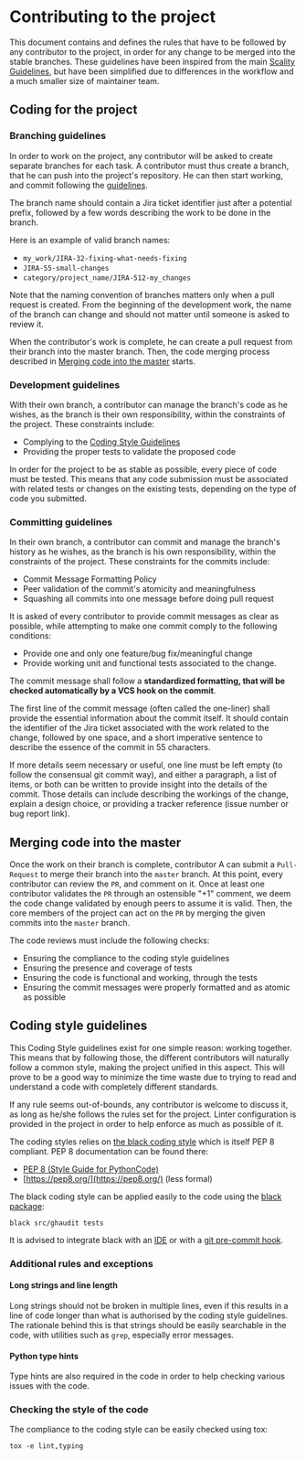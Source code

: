 # Contributing to the project

This document contains and defines the rules that have to be followed by any
contributor to the project, in order for any change to be merged into the stable
branches. These guidelines have been inspired from the main [Scality
Guidelines](https://github.com/scality/Guidelines/blob/development/8.1/CONTRIBUTING.md),
but have been simplified due to differences in the workflow and a much smaller
size of maintainer team.

## Coding for the project

### Branching guidelines

In order to work on the project, any contributor will be asked to create
separate branches for each task. A contributor must thus create a branch, that
he can push into the project's repository. He can then start working, and commit
following the [guidelines](#committing-guidelines).

The branch name should contain a Jira ticket identifier just after a potential
prefix, followed by a few words describing the work to be done in the branch.

Here is an example of valid branch names:

 * `my_work/JIRA-32-fixing-what-needs-fixing`
 * `JIRA-55-small-changes`
 * `category/project_name/JIRA-512-my_changes`

Note that the naming convention of branches matters only when a pull request is
created. From the beginning of the development work, the name of the branch can
change and should not matter until someone is asked to review it.

When the contributor's work is complete, he can create a pull request from their
branch into the master branch. Then, the code merging process described in
[Merging code into the master](#merging-code-into-the-master) starts.

### Development guidelines

With their own branch, a contributor can manage the branch's code as he wishes, as
the branch is their own responsibility, within the constraints of the project.
These constraints include:

* Complying to the [Coding Style Guidelines](#coding-style-guidelines)
* Providing the proper tests to validate the proposed code

In order for the project to be as stable as possible, every piece of code must
be tested. This means that any code submission must be associated with related
tests or changes on the existing tests, depending on the type of code you
submitted.

### Committing guidelines

In their own branch, a contributor can commit and manage the branch's history as
he wishes, as the branch is his own responsibility, within the constraints of
the project. These constraints for the commits include:

* Commit Message Formatting Policy
* Peer validation of the commit's atomicity and meaningfulness
* Squashing all commits into one message before doing pull request

It is asked of every contributor to provide commit messages as clear as
possible, while attempting to make one commit comply to the following
conditions:

* Provide one and only one feature/bug fix/meaningful change
* Provide working unit and functional tests associated to the change.

The commit message shall follow a **standardized formatting, that will be
checked automatically by a VCS hook on the commit**.

The first line of the commit message (often called the one-liner) shall provide
the essential information about the commit itself. It should contain the
identifier of the Jira ticket associated with the work related to the change,
followed by one space, and a short imperative sentence to describe the essence
of the commit in 55 characters.

If more details seem necessary or useful, one line must be left empty (to follow
the consensual git commit way), and either a paragraph, a list of items, or both
can be written to provide insight into the details of the commit. Those details
can include describing the workings of the change, explain a design choice, or
providing a tracker reference (issue number or bug report link).

## Merging code into the master

Once the work on their branch is complete, contributor A can submit a
`Pull-Request` to merge their branch into the `master` branch. At this point,
every contributor can review the `PR`, and comment on it. Once at least one
contributor validates the `PR` through an ostensible "+1" comment, we deem the
code change validated by enough peers to assume it is valid. Then, the core
members of the project can act on the `PR` by merging the given commits into the
`master` branch.

The code reviews must include the following checks:

* Ensuring the compliance to the coding style guidelines
* Ensuring the presence and coverage of tests
* Ensuring the code is functional and working, through the tests
* Ensuring the commit messages were properly formatted and as atomic as possible

## Coding style guidelines

This Coding Style guidelines exist for one simple reason: working together. This
means that by following those, the different contributors will naturally follow
a common style, making the project unified in this aspect. This will prove to be
a good way to minimize the time waste due to trying to read and understand a
code with completely different standards.

If any rule seems out-of-bounds, any contributor is welcome to discuss it, as
long as he/she follows the rules set for the project. Linter configuration is
provided in the project in order to help enforce as much as possible of it.

The coding styles relies on [the black coding
style](https://black.readthedocs.io/en/stable/the_black_code_style/current_style.html)
which is itself PEP 8 compliant. PEP 8 documentation can be found there:

 * [PEP 8 (Style Guide for
   PythonCode)](https://www.python.org/dev/peps/pep-0008/)
 * [https://pep8.org/](https://pep8.org/) (less formal)

The black coding style can be applied easily to the code using the [black
package](https://pypi.org/project/black/):

```shell
black src/ghaudit tests
```

It is advised to integrate black with an
[IDE](https://black.readthedocs.io/en/stable/integrations/editors.html) or with
a [git pre-commit
hook](https://black.readthedocs.io/en/stable/integrations/source_version_control.html).

### Additional rules and exceptions

#### Long strings and line length

Long strings should not be broken in multiple lines, even if this results in a
line of code longer than what is authorised by the coding style guidelines. The
rationale behind this is that strings should be easily searchable in the code,
with utilities such as `grep`, especially error messages.

#### Python type hints

Type hints are also required in the code in order to help checking various
issues with the code.

### Checking the style of the code

The compliance to the coding style can be easily checked using tox:

```shell
tox -e lint,typing
```

